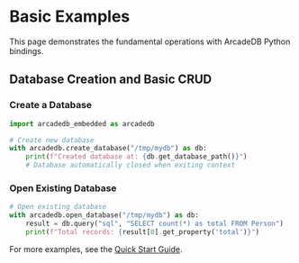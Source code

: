 # Basic Examples

This page demonstrates the fundamental operations with ArcadeDB Python bindings.

## Database Creation and Basic CRUD

### Create a Database

```python
import arcadedb_embedded as arcadedb

# Create new database
with arcadedb.create_database("/tmp/mydb") as db:
    print(f"Created database at: {db.get_database_path()}")
    # Database automatically closed when exiting context
```

### Open Existing Database

```python
# Open existing database
with arcadedb.open_database("/tmp/mydb") as db:
    result = db.query("sql", "SELECT count(*) as total FROM Person")
    print(f"Total records: {result[0].get_property('total')}")
```

For more examples, see the [Quick Start Guide](../getting-started/quickstart.md).
